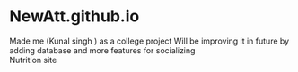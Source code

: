 # NewAtt.github.io
Made me (Kunal singh ) as a college project 
Will  be improving it in future by adding database and more features for socializing  
Nutrition site
